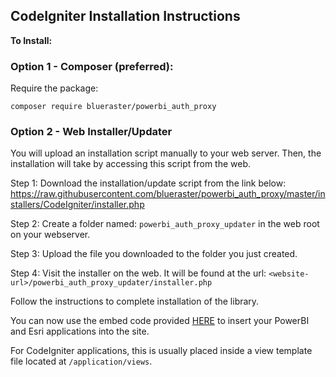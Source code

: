 ## CodeIgniter Installation Instructions

**To Install:**

### Option 1 - Composer (preferred):

Require the package:
```
composer require blueraster/powerbi_auth_proxy
```



### Option 2 - Web Installer/Updater

You will upload an installation script manually to your web server. Then, the installation will take by accessing this script from the web.

Step 1:
Download the installation/update script from the link below: 
<a href="https://raw.githubusercontent.com/blueraster/powerbi_auth_proxy/master/installers/CodeIgniter/installer.php" target="_blank" download="installer.php">https://raw.githubusercontent.com/blueraster/powerbi_auth_proxy/master/installers/CodeIgniter/installer.php</a>


Step 2:
Create a folder named: `powerbi_auth_proxy_updater` in the web root on your webserver.

Step 3:
Upload the file you downloaded to the folder you just created.

Step 4:
Visit the installer on the web. It will be found at the url: `<website-url>/powerbi_auth_proxy_updater/installer.php`

Follow the instructions to complete installation of the library.

You can now use the embed code provided [HERE](/) to insert your PowerBI and Esri applications into the site.

For CodeIgniter applications, this is usually placed inside a view template file located at `/application/views`.
